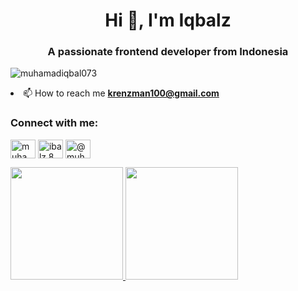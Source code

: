 <h1 align="center">Hi 👋, I'm Iqbalz</h1>
<h3 align="center">A passionate frontend developer from Indonesia</h3>

<p align="left"> <img src="https://komarev.com/ghpvc/?username=muhamadiqbal073&label=Profile%20views&color=0e75b6&style=flat" alt="muhamadiqbal073" /> </p

- 📫 How to reach me **krenzman100@gmail.com**

<h3 align="left">Connect with me:</h3>
<p align="left">
<a href="https://linkedin.com/in/muhamad-iqbal-6209bb28a" target="blank"><img align="center" src="https://raw.githubusercontent.com/rahuldkjain/github-profile-readme-generator/master/src/images/icons/Social/linked-in-alt.svg" alt="muhamad-iqbal-6209bb28a" height="30" width="40" /></a>
<a href="https://instagram.com/ibalz.8" target="blank"><img align="center" src="https://raw.githubusercontent.com/rahuldkjain/github-profile-readme-generator/master/src/images/icons/Social/instagram.svg" alt="ibalz.8" height="30" width="40" /></a>
<a href="https://www.youtube.com/c/@muhamadiqbal7153" target="blank"><img align="center" src="https://raw.githubusercontent.com/rahuldkjain/github-profile-readme-generator/master/src/images/icons/Social/youtube.svg" alt="@muhamadiqbal7153" height="30" width="40" /></a>
</p>

<p align="left">
<a href="https://github.com/MuhamadIqbal073">
  <img height="180em" src="https://github-readme-stats-eight-theta.vercel.app/api?username=MuhamadIqbal073&show_icons=true&theme=algolia&include_all_commits=true&count_private=true"/>
  <img height="180em" src="https://github-readme-stats-eight-theta.vercel.app/api/top-langs/?username=MuhamadIqbal073&layout=compact&theme=algolia"/>
</a>
</p>

